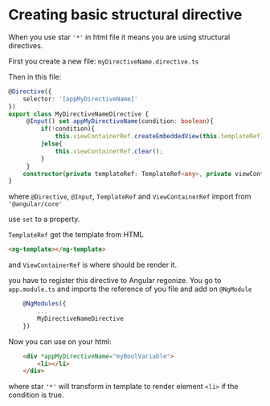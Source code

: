 # Creating basic structural directive
When you use star ```'*'``` in html file it means you are using structural directives.

First you create a new file: ```myDirectiveName.directive.ts```

Then in this file:
```ts
@Directive({
    selector: '[appMyDirectiveName]'
})
export class MyDirectiveNameDirective {
     @Input() set appMyDirectiveName(condition: boolean){
         if(!condition){
             this.viewContainerRef.createEmbeddedView(this.templateRef);
         }else{
             this.viewContainerRef.clear();
         }
     }
    constructor(private templateRef: TemplateRef<any>, private viewContainerRef: ViewContainerRef){ }
}
```
where ```@Directive```, ```@Input```, ```TemplateRef```   and ```ViewContainerRef``` import from ```'@angular/core'```

use ```set``` to a property.

```TemplateRef``` get the template from HTML
```html
<ng-template></ng-template>
```
and ```ViewContainerRef``` is where should be render it.

you have to register this directive to Angular regonize. You go to ```app.module.ts``` and imports the reference of you file and add on ```@NgModule```
```ts
    @NgModules({
        ...
        MyDirectiveNameDirective
    })
```
Now you can use on your html:
```html
    <div *appMyDirectiveName="myBoolVariable">
        <li></li>
    </div>
```
where star ```'*'``` will transform in template to render element ```<li>``` if the condition is true.